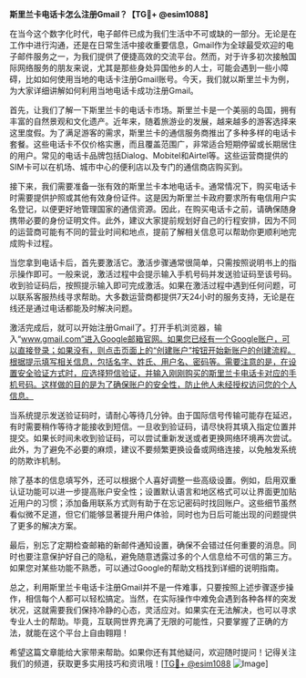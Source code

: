 **斯里兰卡电话卡怎么注册Gmail？【TG💪+ @esim1088】**

在当今这个数字化时代，电子邮件已成为我们生活中不可或缺的一部分。无论是在工作中进行沟通，还是在日常生活中接收重要信息，Gmail作为全球最受欢迎的电子邮件服务之一，为我们提供了便捷高效的交流平台。然而，对于许多初次接触国际网络服务的朋友来说，尤其是那些身处异国他乡的人士，可能会遇到一些小障碍，比如如何使用当地的电话卡注册Gmail账号。今天，我们就以斯里兰卡为例，为大家详细讲解如何利用当地电话卡成功注册Gmail。

首先，让我们了解一下斯里兰卡的电话卡市场。斯里兰卡是一个美丽的岛国，拥有丰富的自然景观和文化遗产。近年来，随着旅游业的发展，越来越多的游客选择来这里度假。为了满足游客的需求，斯里兰卡的通信服务商推出了多种多样的电话卡套餐。这些电话卡不仅价格实惠，而且覆盖范围广，非常适合短期停留或长期居住的用户。常见的电话卡品牌包括Dialog、Mobitel和Airtel等。这些运营商提供的SIM卡可以在机场、城市中心的便利店以及专门的通信商店购买到。

接下来，我们需要准备一张有效的斯里兰卡本地电话卡。通常情况下，购买电话卡时需要提供护照或其他有效身份证件。这是因为斯里兰卡政府要求所有电信用户实名登记，以便更好地管理国家的通信资源。因此，在购买电话卡之前，请确保随身携带必要的身份证明文件。此外，建议大家提前规划好自己的行程安排，因为不同的运营商可能有不同的营业时间和地点，提前了解相关信息可以帮助你更顺利地完成购卡过程。

当您拿到电话卡后，首先要激活它。激活步骤通常很简单，只需按照说明书上的指示操作即可。一般来说，激活过程中会提示输入手机号码并发送验证码至该号码。收到验证码后，按照提示输入即可完成激活。如果在激活过程中遇到任何问题，可以联系客服热线寻求帮助。大多数运营商都提供7天24小时的服务支持，无论是在线还是通过电话都能及时解决问题。

激活完成后，就可以开始注册Gmail了。打开手机浏览器，输入“www.gmail.com”进入Google邮箱官网。如果您已经有一个Google账户，可以直接登录；如果没有，则点击页面上的“创建账户”按钮开始新账户的创建流程。根据提示填写相关信息，包括名字、姓氏、用户名、密码等。需要注意的是，在设置安全验证方式时，应选择短信验证，并输入刚刚购买的斯里兰卡电话卡对应的手机号码。这样做的目的是为了确保账户的安全性，防止他人未经授权访问您的个人信息。

当系统提示发送验证码时，请耐心等待几分钟。由于国际信号传输可能存在延迟，有时需要稍作等待才能接收到短信。一旦收到验证码，请尽快将其填入指定位置并提交。如果长时间未收到验证码，可以尝试重新发送或者更换网络环境再次尝试。此外，为了避免不必要的麻烦，建议不要频繁更换设备或网络连接，以免触发系统的防欺诈机制。

除了基本的信息填写外，还可以根据个人喜好调整一些高级设置。例如，启用双重认证功能可以进一步提高账户安全性；设置默认语言和地区格式可以让界面更加贴近用户的习惯；添加备用联系方式则有助于在忘记密码时找回账户。这些细节虽然看似微不足道，但它们能够显著提升用户体验，同时也为日后可能出现的问题提供了更多的解决方案。

最后，别忘了定期检查邮箱的新邮件通知设置，确保不会错过任何重要的消息。同时也要注意保护好自己的隐私，避免随意透露过多的个人信息给不可信的第三方。如果您对某些功能不熟悉，可以通过Google的帮助文档找到详细的说明指南。

总之，利用斯里兰卡电话卡注册Gmail并不是一件难事，只要按照上述步骤逐步操作，相信每个人都可以轻松搞定。当然，在实际操作中难免会遇到各种各样的突发状况，这就需要我们保持冷静的心态，灵活应对。如果实在无法解决，也可以寻求专业人士的帮助。毕竟，互联网世界充满了无限的可能性，只要掌握了正确的方法，就能在这个平台上自由翱翔！

希望这篇文章能给大家带来帮助。如果你还有其他疑问，欢迎随时提问！记得关注我们的频道，获取更多实用技巧和资讯哦！[[TG💪+ @esim1088](https://t.me/s/esim1088) ![Image](https://i.postimg.cc/4NQfJmqS/Snipaste-2025-05-13-00-14-12.png)]